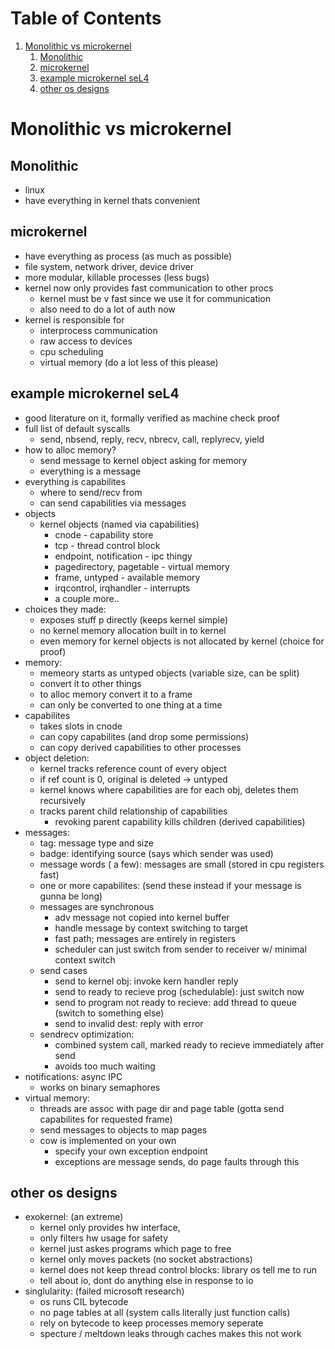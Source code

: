 
# Table of Contents

1.  [Monolithic vs microkernel](#org40d969f)
    1.  [Monolithic](#org19ac054)
    2.  [microkernel](#orgc5a75f0)
    3.  [example microkernel seL4](#org576ab10)
    4.  [other os designs](#org4fbcdec)


<a id="org40d969f"></a>

# Monolithic vs microkernel


<a id="org19ac054"></a>

## Monolithic

-   linux
-   have everything in kernel thats convenient


<a id="orgc5a75f0"></a>

## microkernel

-   have everything as process (as much as possible)
-   file system, network driver, device driver
-   more modular, killable processes (less bugs)
-   kernel now only provides fast communication to other procs
    -   kernel must be v fast since we use it for communication
    -   also need to do a lot of auth now
-   kernel is responsible for
    -   interprocess communication
    -   raw access to devices
    -   cpu scheduling
    -   virtual memory (do a lot less of this please)


<a id="org576ab10"></a>

## example microkernel seL4

-   good literature on it, formally verified as machine check proof
-   full list of default syscalls
    -   send, nbsend, reply, recv, nbrecv, call, replyrecv, yield
-   how to alloc memory?
    -   send message to kernel object asking for memory
    -   everything is a message
-   everything is capabilites
    -   where to send/recv from
    -   can send capabilities via messages
-   objects
    -   kernel objects (named via capabilities)
        -   cnode - capability store
        -   tcp - thread control block
        -   endpoint, notification - ipc thingy
        -   pagedirectory, pagetable - virtual memory
        -   frame, untyped - available memory
        -   irqcontrol, irqhandler - interrupts
        -   a couple more..
-   choices they made:
    -   exposes stuff p directly (keeps kernel simple)
    -   no kernel memory allocation built in to kernel
    -   even memory for kernel objects is not allocated by kernel (choice for proof)
-   memory:
    -   memeory starts as untyped objects (variable size, can be split)
    -   convert it to other things
    -   to alloc memory convert it to a frame
    -   can only be converted to one thing at a time
-   capabilites
    -   takes slots in cnode
    -   can copy capabilites (and drop some permissions)
    -   can copy derived capabilities to other processes
-   object deletion:
    -   kernel tracks reference count of every object
    -   if ref count is 0, original is deleted -> untyped
    -   kernel knows where capabilities are for each obj, deletes them recursively
    -   tracks parent child relationship of capabilities
        -   revoking parent capability kills children (derived capabilities)
-   messages:
    -   tag: message type and size
    -   badge: identifying source (says which sender was used)
    -   message words ( a few): messages are small (stored in cpu registers fast)
    -   one or more capabilites: (send these instead if your message is gunna be long)
    -   messages are synchronous
        -   adv message not copied into kernel buffer
        -   handle message by context switching to target
        -   fast path; messages are entirely in registers
        -   scheduler can just switch from sender to receiver w/ minimal context switch
    -   send cases
        -   send to kernel obj: invoke kern handler reply
        -   send to ready to recieve prog (schedulable): just switch now
        -   send to program not ready to recieve: add thread to queue (switch to something else)
        -   send to invalid dest: reply with error
    -   sendrecv optimization:
        -   combined system call, marked ready to recieve immediately after send
        -   avoids too much waiting
-   notifications: async IPC
    -   works on binary semaphores
-   virtual memory:
    -   threads are assoc with page dir and page table (gotta send capabilites for requested frame)
    -   send messages to objects to map pages
    -   cow is implemented on your own
        -   specify your own exception endpoint
        -   exceptions are message sends, do page faults through this


<a id="org4fbcdec"></a>

## other os designs

-   exokernel: (an extreme)
    -   kernel only provides hw interface,
    -   only filters hw usage for safety
    -   kernel just askes programs which page to free
    -   kernel only moves packets (no socket abstractions)
    -   kernel does not keep thread control blocks: library os tell me to run
    -   tell about io, dont do anything else in response to io
-   singlularity: (failed microsoft research)
    -   os runs CIL bytecode
    -   no page tables at all (system calls literally just function calls)
    -   rely on bytecode to keep processes memory seperate
    -   specture / meltdown leaks through caches makes this not work

